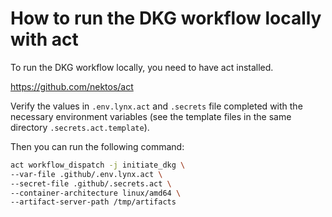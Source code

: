 # How to run the DKG workflow locally with act

To run the DKG workflow locally, you need to have act installed.

https://github.com/nektos/act

Verify the values in `.env.lynx.act` and `.secrets` file completed with the
necessary environment variables (see the template files in the same directory `.secrets.act.template`).

Then you can run the following command:

```bash
act workflow_dispatch -j initiate_dkg \
--var-file .github/.env.lynx.act \
--secret-file .github/.secrets.act \
--container-architecture linux/amd64 \
--artifact-server-path /tmp/artifacts
```
